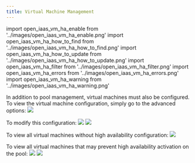 ```yaml
---
title: Virtual Machine Management
---
```

import open_iaas_vm_ha_enable from '../images/open_iaas_vm_ha_enable.png'
import open_iaas_vm_ha_how_to_find from '../images/open_iaas_vm_ha_how_to_find.png'
import open_iaas_vm_ha_how_to_update from '../images/open_iaas_vm_ha_how_to_update.png'
import open_iaas_vm_ha_filter from '../images/open_iaas_vm_ha_filter.png'
import open_iaas_vm_ha_errors from '../images/open_iaas_vm_ha_errors.png'
import open_iaas_vm_ha_warning from '../images/open_iaas_vm_ha_warning.png'

In addition to pool management, virtual machines must also be configured.
To view the virtual machine configuration, simply go to the advanced options:
<img src={open_iaas_vm_ha_how_to_find} />

To modify this configuration:
<img src={open_iaas_vm_ha_how_to_update} />
<img src={open_iaas_vm_ha_enable} />

To view all virtual machines without high availability configuration:
<img src={open_iaas_vm_ha_filter} />

To view all virtual machines that may prevent high availability activation on the pool:
<img src={open_iaas_vm_ha_errors} />
<img src={open_iaas_vm_ha_warning} />
